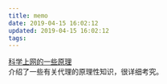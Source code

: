 ```yaml
---
title: memo
date: 2019-04-15 16:02:12
updated: 2019-04-15 16:02:12
tags:
---
```


[科学上网的一些原理](http://hengyunabc.github.io/something-about-science-surf-the-internet/)  
介绍了一些有关代理的原理性知识，很详细考究。  

